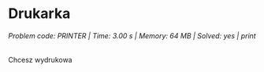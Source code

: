 # Drukarka
###### Problem code: PRINTER \| Time: 3.00 s \| Memory: 64 MB \| Solved: yes \| print

Chcesz wydrukowa
